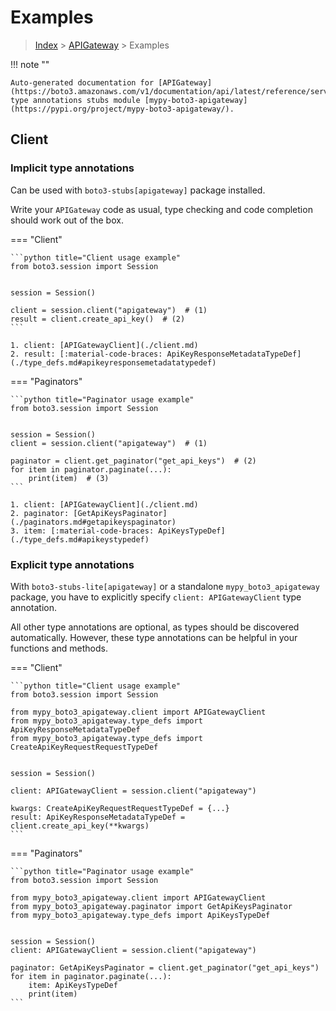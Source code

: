 # Examples

> [Index](../README.md) > [APIGateway](./README.md) > Examples

!!! note ""

    Auto-generated documentation for [APIGateway](https://boto3.amazonaws.com/v1/documentation/api/latest/reference/services/apigateway.html#APIGateway)
    type annotations stubs module [mypy-boto3-apigateway](https://pypi.org/project/mypy-boto3-apigateway/).

## Client

### Implicit type annotations

Can be used with `boto3-stubs[apigateway]` package installed.

Write your `APIGateway` code as usual,
type checking and code completion should work out of the box.


=== "Client"

    ```python title="Client usage example"
    from boto3.session import Session


    session = Session()

    client = session.client("apigateway")  # (1)
    result = client.create_api_key()  # (2)
    ```

    1. client: [APIGatewayClient](./client.md)
    2. result: [:material-code-braces: ApiKeyResponseMetadataTypeDef](./type_defs.md#apikeyresponsemetadatatypedef) 



=== "Paginators"

    ```python title="Paginator usage example"
    from boto3.session import Session


    session = Session()
    client = session.client("apigateway")  # (1)

    paginator = client.get_paginator("get_api_keys")  # (2)
    for item in paginator.paginate(...):
        print(item)  # (3)
    ```

    1. client: [APIGatewayClient](./client.md)
    2. paginator: [GetApiKeysPaginator](./paginators.md#getapikeyspaginator)
    3. item: [:material-code-braces: ApiKeysTypeDef](./type_defs.md#apikeystypedef) 




### Explicit type annotations

With `boto3-stubs-lite[apigateway]`
or a standalone `mypy_boto3_apigateway` package, you have to explicitly specify `client: APIGatewayClient` type annotation.

All other type annotations are optional, as types should be discovered automatically.
However, these type annotations can be helpful in your functions and methods.


=== "Client"

    ```python title="Client usage example"
    from boto3.session import Session

    from mypy_boto3_apigateway.client import APIGatewayClient
    from mypy_boto3_apigateway.type_defs import ApiKeyResponseMetadataTypeDef
    from mypy_boto3_apigateway.type_defs import CreateApiKeyRequestRequestTypeDef


    session = Session()

    client: APIGatewayClient = session.client("apigateway")

    kwargs: CreateApiKeyRequestRequestTypeDef = {...}
    result: ApiKeyResponseMetadataTypeDef = client.create_api_key(**kwargs)
    ```



=== "Paginators"

    ```python title="Paginator usage example"
    from boto3.session import Session

    from mypy_boto3_apigateway.client import APIGatewayClient
    from mypy_boto3_apigateway.paginator import GetApiKeysPaginator
    from mypy_boto3_apigateway.type_defs import ApiKeysTypeDef


    session = Session()
    client: APIGatewayClient = session.client("apigateway")

    paginator: GetApiKeysPaginator = client.get_paginator("get_api_keys")
    for item in paginator.paginate(...):
        item: ApiKeysTypeDef
        print(item)
    ```




